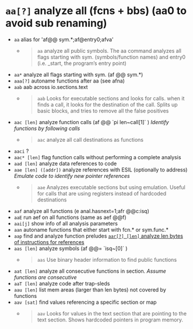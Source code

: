 <!-- TITLE: aa -->

#  `aa[?]` analyze all (fcns + bbs) (aa0 to avoid sub renaming)

- `aa` alias for 'af@@ sym.\*;af@entry0;afva'
	- > `aa` analyze all public symbols. The aa command analyzes all flags starting with sym. (symbols/function names) and entry0 (i.e. \_start, the program’s entry point)
- `aa*` analyze all flags starting with sym. (af @@ sym.*)
- `aaa[?]` autoname functions after aa (see afna)
- `aab` aab across io.sections.text
  - > `aab` Looks for executable sections and looks for calls. when it finds a call, it looks for the destination of the call. Splits up basic blocks, and tries to remove all the false positives
- `aac [len]` analyze function calls (af @@ \`pi len~call[1]\` ) _Identify functions by following calls_
	- > `aac` analyze all call destinations as functions
- `aaci` ?
- `aac* [len]` flag function calls without performing a complete analysis
- `aad [len]` analyze data references to code
- `aae [len] ([addr])` analyze references with ESIL (optionally to address) _Emulate code to identify new pointer references_
  - > `aae` Analyzes executable sections but using emulation. Useful for calls that are using registers instead of hardcoded destinations
- `aaf`                 analyze all functions (e anal.hasnext=1;afr @@c:isq)
- `aaE` run aef on all functions (same as aef @@f)
- `aai[j]` show info of all analysis parameters
- `aan` autoname functions that either start with fcn.* or sym.func.*
- `aap` find and analyze function preludes
[ `aar[?] [len]` analyze len bytes of instructions for references](/options/a/aa/aar)
- `aas [len]` analyze symbols (af @@= \`isq~[0]\` )
	- > `aas` Use binary header information to find public functions 
- `aat [len]` analyze all consecutive functions in section. _Assume functions are consecutive_
- `aaT [len]` analyze code after trap-sleds
- `aau [len]` list mem areas (larger than len bytes) not covered by functions
- `aav [sat]` find values referencing a specific section or map
  - > `aav` Looks for values in the text section that are pointing to the text section. Shows hardcoded pointers in program memory.

<p hidden>aa aa* aaa aab aac aac* aad aae aaE aai aan aap aar aas aat aaT aau aav aaf</p>